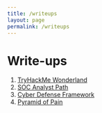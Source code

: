 ```yaml
---
title: /writeups
layout: page
permalink: /writeups
---
```

# Write-ups

1. [TryHackMe Wonderland](/writeups/thm/wonderland.md)
2. [SOC Analyst Path](/writeups/htb/SOCanalystpath.md)
3. [Cyber Defense Framework](/writeups/thm/SOC1Path/CDF.md)
4. [Pyramid of Pain](/writeups/thm/SOC1Path/PoP.md)
   
